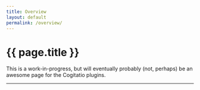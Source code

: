 ```yaml
---
title: Overview
layout: default
permalink: /overview/
---
```


<h1 class="overview">{{ page.title }}</h1>

This is a work-in-progress, but will eventually probably (not, perhaps) be an awesome page for the Cogitatio plugins.

-----
